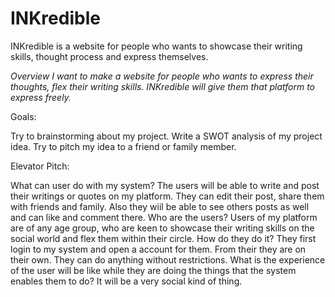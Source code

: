 # INKredible
INKredible is a website for people who wants to showcase their writing skills, thought process and express themselves.

*Overview
I want to make a website for people who wants to express their thoughts, flex their writing skills. INKredible will give them that platform to express freely.*

Goals:

Try to brainstorming about my project.
Write a SWOT analysis of my project idea.
Try to pitch my idea to a friend or family member.

Elevator Pitch:

What can user do with my system?
The users will be able to write and post their writings or quotes on my platform. They can edit their post, share them with friends and family. Also they wiil be able to see others posts as well and can like and comment there.
Who are the users?
Users of my platform are of any age group, who are keen to showcase their writing skills on the social world and flex them within their circle.
How do they do it?
They first login to my system and open a account for them.
From their they are on their own. They can do anything without restrictions.
What is the experience of the user will be like while they are doing the things that the system enables them to do?
It will be a very social kind of thing.

<!--Describe a key process a user can carry put using your application:
A key process in the INKredible system is login, write and edit and post. To carry out this process the user will first login with their name emailid and password into the system, resulting a account of their own created in my database. Next the user can click on the New post button to write their quotes and edit them withy fonts and colors. Atlast the user will click the post button to publish it in the platform.
